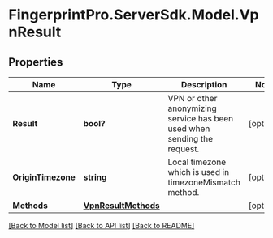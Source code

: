 # FingerprintPro.ServerSdk.Model.VpnResult
## Properties

Name | Type | Description | Notes
------------ | ------------- | ------------- | -------------
**Result** | **bool?** | VPN or other anonymizing service has been used when sending the request. | [optional] 
**OriginTimezone** | **string** | Local timezone which is used in timezoneMismatch method. | [optional] 
**Methods** | [**VpnResultMethods**](VpnResultMethods.md) |  | [optional] 

[[Back to Model list]](../README.md#documentation-for-models) [[Back to API list]](../README.md#documentation-for-api-endpoints) [[Back to README]](../README.md)

